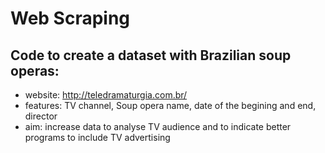 # Web Scraping

## Code to create a dataset with Brazilian soup operas:
- website: http://teledramaturgia.com.br/
- features: TV channel, Soup opera name, date of the begining and end, director
- aim: increase data to analyse TV audience and to indicate better programs to include TV advertising
